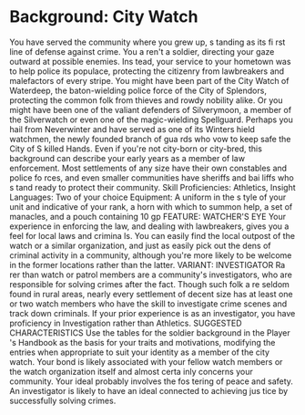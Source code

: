 # Background: City Watch

You have served the community where you grew up,
s tanding as its fi rst line of defense against crime. You
a ren't a soldier, directing your gaze outward at possible
enemies. Ins tead, your service to your hometown was
to help police its populace, protecting the citizenry from
lawbreakers and malefactors of every stripe.
You might have been part of the City Watch of Waterdeep,
the baton-wielding police force of the City of Splendors,
protecting the common folk from thieves and rowdy
nobility alike. Or you might have been one of the valiant
defenders of Silverymoon, a member of the Silverwatch or
even one of the magic-wielding Spellguard.
Perhaps you hail from Neverwinter and have served
as one of its Winters hield watchmen, the newly founded
branch of gua rds who vow to keep safe the City of
S killed Hands.
Even if you're not city-born or city-bred, this background
can describe your early years as a member of
law enforcement. Most settlements of any size have
their own constables and police fo rces, and even smaller
communities have sheriffs and bai liffs who s tand ready
to protect their community.
Skill Proficiencies: Athletics, Insight
Languages: Two of your choice
Equipment: A uniform in the s tyle of your unit and
indicative of your rank, a horn with which to summon
help, a set of manacles, and a pouch containing 10 gp
FEATURE: WATCHER'S EYE
Your experience in enforcing the law, and dealing with
lawbreakers, gives you a feel for local laws and crimina
ls. You can easily find the local outpost of the watch
or a similar organization, and just as easily pick out
the dens of criminal activity in a community, although
you're more likely to be welcome in the former locations
rather than the latter.
VARIANT: INVESTIGATOR
Ra rer than watch or patrol members are a community's
investigators, who are responsible for solving crimes
after the fact. Though such folk a re seldom found in
rural areas, nearly every settlement of decent size has
at least one or two watch members who have the skill to
investigate crime scenes and track down criminals. If
your prior experience is as an investigator, you have proficiency
in Investigation rather than Athletics.
SUGGESTED CHARACTERISTICS
Use the tables for the soldier background in the Player 's
Handbook as the basis for your traits and motivations,
modifying the entries when appropriate to suit your
identity as a member of the city watch.
Your bond is likely associated with your fellow watch
members or the watch organization itself and almost
certa inly concerns your community. Your ideal probably
involves the fos tering of peace and safety. An investigator
is likely to have an ideal connected to achieving
jus tice by successfully solving crimes.
